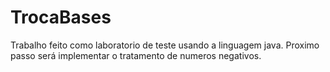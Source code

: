# TrocaBases
Trabalho feito como laboratorio de teste usando a linguagem java. Proximo passo será implementar o tratamento de numeros negativos. 
